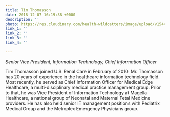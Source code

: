 ```yaml
---
title: Tim Thomasson
date: 2018-12-07 16:19:38 +0000
description: ''
photo: https://res.cloudinary.com/health-wildcatters/image/upload/v1544199596/image.png
link_1: ''
link_2: ''
link_3: ''
link_4: ''

---
```

_Senior Vice President, Information Technology, Chief Information Officer_

Tim Thomasson joined U.S. Renal Care in February of 2010. Mr. Thomasson has 20 years of experience in the healthcare information technology field. Most recently, he served as Chief Information Officer for Medical Edge Healthcare, a multi-disciplinary medical practice management group. Prior to that, he was Vice President of Information Technology at Magella Healthcare, a national group of Neonatal and Maternal Fetal Medicine providers. He has also held senior IT management positions with Pediatrix Medical Group and the Metroplex Emergency Physicians group.